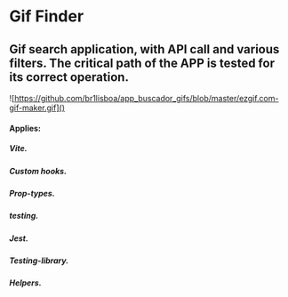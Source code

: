 Gif Finder
======

Gif search application, with API call and various filters. The critical path of the APP is tested for its correct operation.
------

![https://github.com/br1lisboa/app_buscador_gifs/blob/master/ezgif.com-gif-maker.gif]()

#### Applies:
##### Vite.
##### Custom hooks.
##### Prop-types.
##### testing.
##### Jest.
##### Testing-library.
##### Helpers.
